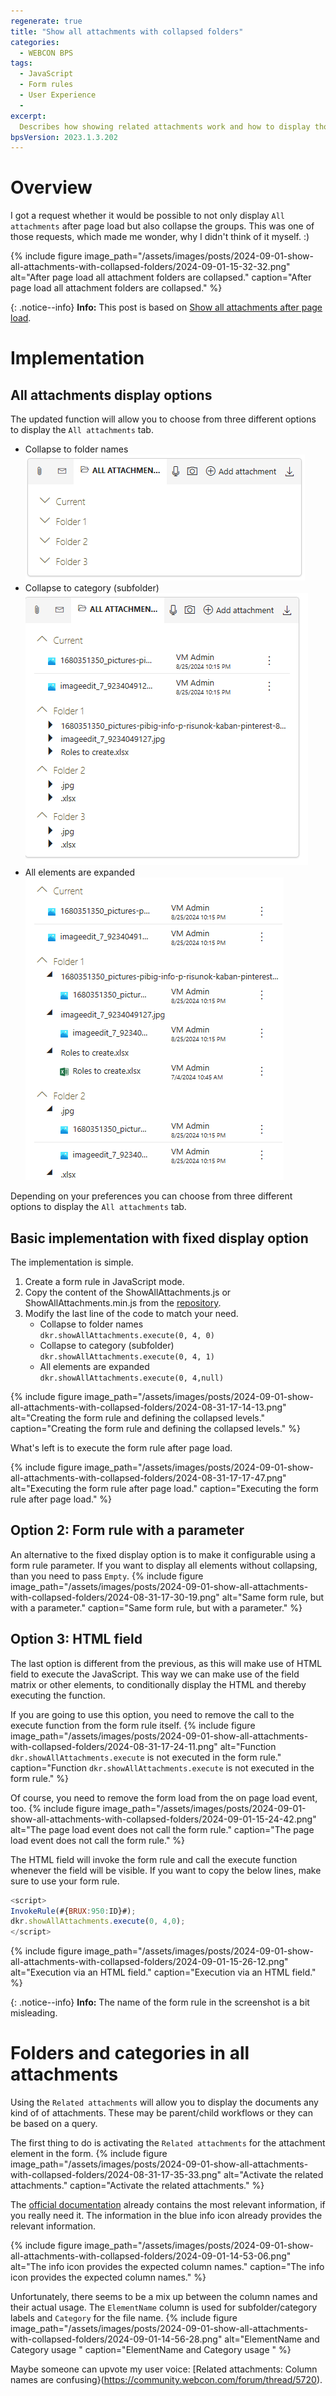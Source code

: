 ```yaml
---
regenerate: true
title: "Show all attachments with collapsed folders"
categories:
  - WEBCON BPS 
tags:  
  - JavaScript
  - Form rules
  - User Experience
  - 
excerpt:
  Describes how showing related attachments work and how to display those by default with collapsed folders.
bpsVersion: 2023.1.3.202
---
```


# Overview
I got a request whether it would be possible to not only display `All attachments` after page load but also collapse the groups. This was one of those requests, which made me wonder, why I didn't think of it myself. :)

{% include figure image_path="/assets/images/posts/2024-09-01-show-all-attachments-with-collapsed-folders/2024-09-01-15-32-32.png" alt="After page load all attachment folders are collapsed." caption="After page load all attachment folders are collapsed." %}

{: .notice--info}
**Info:** This post is based on [Show all attachments after page load](/posts/2021/javascript-form-rule-execution-on-page-load#show-all-attachments-after-page-load).



# Implementation
## All attachments display options
The updated function will allow you to choose from three different options to display the `All attachments` tab.
 - Collapse to folder names<br/>
 ![Folders are collapsed](/assets/images/posts/2024-09-01-show-all-attachments-with-collapsed-folders/2024-08-31-17-22-38.png)
 - Collapse to category (subfolder)<br/>
 ![Categories are collapsed, if they exist](/assets/images/posts/2024-09-01-show-all-attachments-with-collapsed-folders/2024-08-31-17-22-20.png)
- All elements are expanded<br/>
 ![All attachments are displayed](/assets/images/posts/2024-09-01-show-all-attachments-with-collapsed-folders/2024-08-31-17-21-12.png)
 
Depending on your preferences you can choose from three different options to display the `All attachments` tab.

## Basic implementation with fixed display option
The implementation is simple.
1. Create a form rule in JavaScript mode.
2. Copy the content of the ShowAllAttachments.js or  ShowAllAttachments.min.js from the [repository](https://github.com/Daniel-Krueger/webcon_snippets/tree/main/showAllAttachments).
3. Modify the last line of the code to match your need.
   - Collapse to folder names<br/>
   `dkr.showAllAttachments.execute(0, 4, 0)`
   - Collapse to category (subfolder)<br/>
   `dkr.showAllAttachments.execute(0, 4, 1)`
   - All elements are expanded<br/>
   `dkr.showAllAttachments.execute(0, 4,null)`
  
{% include figure image_path="/assets/images/posts/2024-09-01-show-all-attachments-with-collapsed-folders/2024-08-31-17-14-13.png" alt="Creating the form rule and defining the collapsed levels." caption="Creating the form rule and defining the collapsed levels." %}

What's left is to execute the form rule after page load.

{% include figure image_path="/assets/images/posts/2024-09-01-show-all-attachments-with-collapsed-folders/2024-08-31-17-17-47.png" alt="Executing the form rule after page load." caption="Executing the form rule after page load." %}

## Option 2: Form rule with a parameter
An alternative to the fixed display option is to make it configurable using a form rule parameter.
If you want to display all elements without collapsing, than you need to pass `Empty`.
{% include figure image_path="/assets/images/posts/2024-09-01-show-all-attachments-with-collapsed-folders/2024-08-31-17-30-19.png" alt="Same form rule, but with a parameter." caption="Same form rule, but with a parameter." %}

## Option 3: HTML field 
The last option is different from the previous, as this will make use of HTML field to execute the JavaScript. This way we can make use of the field matrix or other elements, to conditionally display the HTML and thereby executing the function.

If you are going to use this option, you need to remove the call to the execute function from the form rule itself.
{% include figure image_path="/assets/images/posts/2024-09-01-show-all-attachments-with-collapsed-folders/2024-08-31-17-24-11.png" alt="Function `dkr.showAllAttachments.execute` is not executed in the form rule." caption="Function `dkr.showAllAttachments.execute` is not executed in the form rule." %}

Of course, you need to remove the form load from the on page load event, too.
{% include figure image_path="/assets/images/posts/2024-09-01-show-all-attachments-with-collapsed-folders/2024-09-01-15-24-42.png" alt="The page load event does not call the form rule." caption="The page load event does not call the form rule." %}

The HTML field will invoke the form rule and call the execute function whenever the field will be visible.
If you want to copy the below lines, make sure to use your form rule.
```js
<script>
InvokeRule(#{BRUX:950:ID}#);
dkr.showAllAttachments.execute(0, 4,0);
</script>
```

{% include figure image_path="/assets/images/posts/2024-09-01-show-all-attachments-with-collapsed-folders/2024-09-01-15-26-12.png" alt="Execution via an HTML field." caption="Execution via an HTML field." %}

{: .notice--info}
**Info:** The name of the form rule in the screenshot is a bit misleading. 




# Folders and categories in all attachments
Using the `Related attachments` will allow you to display the documents any kind of of attachments. These may be parent/child workflows or they can be based on a query.

The first thing to do is activating the `Related attachments` for the attachment element in the form.
{% include figure image_path="/assets/images/posts/2024-09-01-show-all-attachments-with-collapsed-folders/2024-08-31-17-35-33.png" alt="Activate the related attachments." caption="Activate the related attachments." %}

The [official documentation](https://docs.webcon.com/docs/2024R1/Studio/Process/AttachmentAttribute/AppearanceOfAttachments/#7-related-attachments) already contains the most relevant information, if you really need it. The information in the blue info icon already provides the relevant information.

{% include figure image_path="/assets/images/posts/2024-09-01-show-all-attachments-with-collapsed-folders/2024-09-01-14-53-06.png" alt="The info icon provides the expected column names." caption="The info icon provides the expected column names." %}

Unfortunately, there seems to be a mix up between the column names and their actual usage. The `ElementName` column is used for subfolder/category labels and  `Category` for the file name. 
{% include figure image_path="/assets/images/posts/2024-09-01-show-all-attachments-with-collapsed-folders/2024-09-01-14-56-28.png" alt="ElementName and Category usage " caption="ElementName and Category usage " %}

Maybe someone can upvote my user voice: [Related attachments: Column names are confusing}(https://community.webcon.com/forum/thread/5720).